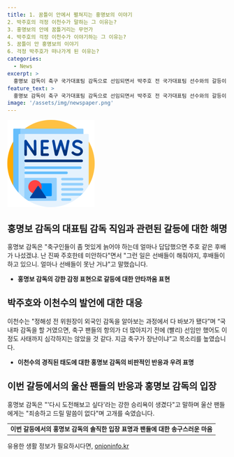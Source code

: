 ```yaml
---
title: 1. 꿈틀이 안에서 펼쳐지는 홍명보의 이야기
2. 박주호의 걱정 이천수가 말하는 그 이유는?
3. 홍명보의 안에 꿈틀거리는 무언가
4. 박주호의 걱정 이천수가 이야기하는 그 이유는?
5. 꿈틀이 안 홍명보의 이야기
6. 걱정 박주호가 떠나가게 된 이유는?
categories:
  - News
excerpt: >
  홍명보 감독이 축구 국가대표팀 감독으로 선임되면서 박주호 전 국가대표팀 선수와의 갈등이 논란이 되고 있다. 이천수 전 국가대표팀 선수는 홍 감독과의 갈등에 대해 거센 비판을 쏟아내며, 홍 감독은 이에 대한 유튜브 영상을 통해 안타까워하는 모습을 보였다. 또한, 홍 감독은 울산 팬들에게도 고개를 숙였으며, 자신이 대표팀 감독으로 선임되는 과정에 대한 설명을 이야기했다. 해당 갈등은 축구 팬들 사이에서도 논란이 되고 있으며, 관련된 다양한 의견들이 이슈화 되고 있다.
feature_text: >
  홍명보 감독이 축구 국가대표팀 감독으로 선임되면서 박주호 전 국가대표팀 선수와의 갈등이 논란이 되고 있다. 이천수 전 국가대표팀 선수는 홍 감독과의 갈등에 대해 거센 비판을 쏟아내며, 홍 감독은 이에 대한 유튜브 영상을 통해 안타까워하는 모습을 보였다. 또한, 홍 감독은 울산 팬들에게도 고개를 숙였으며, 자신이 대표팀 감독으로 선임되는 과정에 대한 설명을 이야기했다. 해당 갈등은 축구 팬들 사이에서도 논란이 되고 있으며, 관련된 다양한 의견들이 이슈화 되고 있다.
image: '/assets/img/newspaper.png'
---
```


<p><img src="/assets/img/newspaper.png" alt="kimp 속보" /></p>

<h2 data-ke-size="size26">홍명보 감독의 대표팀 감독 직임과 관련된 갈등에 대한 해명</h2>

<p data-ke-size="size16">홍명보 감독은 "축구인들이 좀 멋있게 늙어야 하는데 얼마나 답답했으면 주호 같은 후배가 나섰겠냐. 난 진짜 주호한테 미안하다"면서 "그런 일은 선배들이 해줘야지, 후배들이 하고 있으니. 얼마나 선배들이 못난 거냐"고 말했습니다.</p>

<ul>
<li><b>홍명보 감독의 강한 감정 표현으로 갈등에 대한 안타까움 표현</b></li>
</ul>

<h2 data-ke-size="size26">박주호와 이천수의 발언에 대한 대응</h2>

<p data-ke-size="size16">이천수는 "정해성 전 위원장이 외국인 감독을 알아보는 과정에서 다 바보가 됐다”며 “국내파 감독을 할 거였으면, 축구 팬들의 항의가 더 많아지기 전에 (빨리) 선임만 했어도 이 정도 사태까지 심각하지는 않았을 것 같다. 지금 축구가 장난이냐”고 목소리를 높였습니다.</p>

<ul>
<li><b>이천수의 경직된 태도에 대한 홍명보 감독의 비판적인 반응과 우려 표명</b></li>
</ul>

<h2 data-ke-size="size26">이번 갈등에서의 울산 팬들의 반응과 홍명보 감독의 입장</h2>

<p data-ke-size="size16">홍명보 감독은 "'다시 도전해보고 싶다'라는 강한 승리욕이 생겼다"고 말하며 울산 팬들에게는 "죄송하고 드릴 말씀이 없다"며 고개를 숙였습니다.</p>

<table>
<tr>
<td style="text-align: center; height: 17px;"><b>이번 갈등에서의 홍명보 감독의 솔직한 입장 표명과 팬들에 대한 송구스러운 마음</b></td>
</tr>
</table>
유용한 생활 정보가 필요하시다면, <a href="https://onioninfo.kr" rel="dofollow">onioninfo.kr</a>


